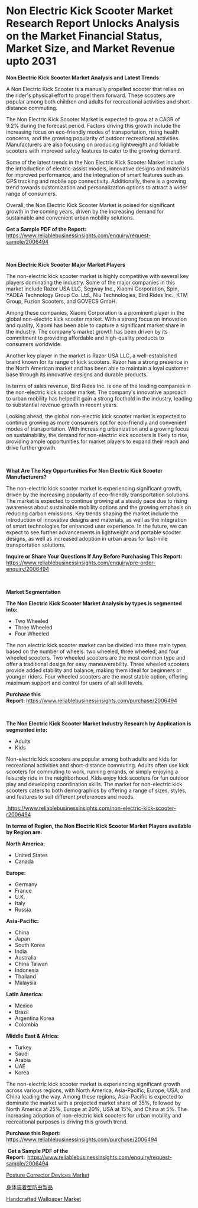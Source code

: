 <p><h1>Non Electric Kick Scooter Market Research Report Unlocks Analysis on the Market Financial Status, Market Size, and Market Revenue upto 2031</h1></p><p><strong>Non Electric Kick Scooter Market Analysis and Latest Trends</strong></p>
<p><p>A Non Electric Kick Scooter is a manually propelled scooter that relies on the rider's physical effort to propel them forward. These scooters are popular among both children and adults for recreational activities and short-distance commuting.</p><p>The Non Electric Kick Scooter Market is expected to grow at a CAGR of 9.2% during the forecast period. Factors driving this growth include the increasing focus on eco-friendly modes of transportation, rising health concerns, and the growing popularity of outdoor recreational activities. Manufacturers are also focusing on producing lightweight and foldable scooters with improved safety features to cater to the growing demand.</p><p>Some of the latest trends in the Non Electric Kick Scooter Market include the introduction of electric-assist models, innovative designs and materials for improved performance, and the integration of smart features such as GPS tracking and mobile app connectivity. Additionally, there is a growing trend towards customization and personalization options to attract a wider range of consumers.</p><p>Overall, the Non Electric Kick Scooter Market is poised for significant growth in the coming years, driven by the increasing demand for sustainable and convenient urban mobility solutions.</p></p>
<p><strong>Get a Sample PDF of the Report:&nbsp;</strong> <a href="https://www.reliablebusinessinsights.com/enquiry/request-sample/2006494">https://www.reliablebusinessinsights.com/enquiry/request-sample/2006494</a></p>
<p>&nbsp;</p>
<p><strong>Non Electric Kick Scooter Major Market Players</strong></p>
<p><p>The non-electric kick scooter market is highly competitive with several key players dominating the industry. Some of the major companies in this market include Razor USA LLC, Segway Inc., Xiaomi Corporation, Spin, YADEA Technology Group Co. Ltd., Niu Technologies, Bird Rides Inc., KTM Group, Fuzion Scooters, and GOVECS GmbH.</p><p>Among these companies, Xiaomi Corporation is a prominent player in the global non-electric kick scooter market. With a strong focus on innovation and quality, Xiaomi has been able to capture a significant market share in the industry. The company's market growth has been driven by its commitment to providing affordable and high-quality products to consumers worldwide.</p><p>Another key player in the market is Razor USA LLC, a well-established brand known for its range of kick scooters. Razor has a strong presence in the North American market and has been able to maintain a loyal customer base through its innovative designs and durable products.</p><p>In terms of sales revenue, Bird Rides Inc. is one of the leading companies in the non-electric kick scooter market. The company's innovative approach to urban mobility has helped it gain a strong foothold in the industry, leading to substantial revenue growth in recent years.</p><p>Looking ahead, the global non-electric kick scooter market is expected to continue growing as more consumers opt for eco-friendly and convenient modes of transportation. With increasing urbanization and a growing focus on sustainability, the demand for non-electric kick scooters is likely to rise, providing ample opportunities for market players to expand their reach and drive further growth.</p></p>
<p>&nbsp;</p>
<p><strong>What Are The Key Opportunities For Non Electric Kick Scooter Manufacturers?</strong></p>
<p><p>The non-electric kick scooter market is experiencing significant growth, driven by the increasing popularity of eco-friendly transportation solutions. The market is expected to continue growing at a steady pace due to rising awareness about sustainable mobility options and the growing emphasis on reducing carbon emissions. Key trends shaping the market include the introduction of innovative designs and materials, as well as the integration of smart technologies for enhanced user experience. In the future, we can expect to see further advancements in lightweight and portable scooter designs, as well as increased adoption in urban areas for last-mile transportation solutions.</p></p>
<p><strong>Inquire or Share Your Questions If Any Before Purchasing This Report:</strong> <a href="https://www.reliablebusinessinsights.com/enquiry/pre-order-enquiry/2006494">https://www.reliablebusinessinsights.com/enquiry/pre-order-enquiry/2006494</a></p>
<p>&nbsp;</p>
<p><strong>Market Segmentation</strong></p>
<p><strong>The Non Electric Kick Scooter Market Analysis by types is segmented into:</strong></p>
<p><ul><li>Two Wheeled</li><li>Three Wheeled</li><li>Four Wheeled</li></ul></p>
<p><p>The non electric kick scooter market can be divided into three main types based on the number of wheels: two wheeled, three wheeled, and four wheeled scooters. Two wheeled scooters are the most common type and offer a traditional design for easy maneuverability. Three wheeled scooters provide added stability and balance, making them ideal for beginners or younger riders. Four wheeled scooters are the most stable option, offering maximum support and control for users of all skill levels.</p></p>
<p><strong>Purchase this Report:&nbsp;</strong><a href="https://www.reliablebusinessinsights.com/purchase/2006494">https://www.reliablebusinessinsights.com/purchase/2006494</a></p>
<p>&nbsp;</p>
<p><strong>The Non Electric Kick Scooter Market Industry Research by Application is segmented into:</strong></p>
<p><ul><li>Adults</li><li>Kids</li></ul></p>
<p><p>Non-electric kick scooters are popular among both adults and kids for recreational activities and short-distance commuting. Adults often use kick scooters for commuting to work, running errands, or simply enjoying a leisurely ride in the neighborhood. Kids enjoy kick scooters for fun outdoor play and developing coordination skills. The market for non-electric kick scooters caters to both demographics by offering a range of sizes, styles, and features to suit different preferences and needs.</p></p>
<p><a href="https://www.reliablebusinessinsights.com/non-electric-kick-scooter-r2006494">&nbsp;https://www.reliablebusinessinsights.com/non-electric-kick-scooter-r2006494</a></p>
<p><strong>In terms of Region, the Non Electric Kick Scooter Market Players available by Region are:</strong></p>
<p>
    <p> <strong> North America: </strong>
        <ul>
            <li>United States</li>
            <li>Canada</li>
        </ul>
        </p> 
    <p> <strong> Europe: </strong>
        <ul>
            <li>Germany</li>
            <li>France</li>
            <li>U.K.</li>
            <li>Italy</li>
            <li>Russia</li>
        </ul>
        </p> 
    <p> <strong> Asia-Pacific: </strong>
        <ul>
            <li>China</li>
            <li>Japan</li>
            <li>South Korea</li>
            <li>India</li>
            <li>Australia</li>
            <li>China Taiwan</li>
            <li>Indonesia</li>
            <li>Thailand</li>
            <li>Malaysia</li>
        </ul>
        </p> 
    <p> <strong> Latin America: </strong>
        <ul>
            <li>Mexico</li>
            <li>Brazil</li>
            <li>Argentina Korea</li>
            <li>Colombia</li>
        </ul>
        </p> 
    <p> <strong> Middle East & Africa: </strong>
        <ul>
            <li>Turkey</li>
            <li>Saudi</li>
            <li>Arabia</li>
            <li>UAE</li>
            <li>Korea</li>
        </ul>
    </p>
    </p>
<p><p>The non-electric kick scooter market is experiencing significant growth across various regions, with North America, Asia-Pacific, Europe, USA, and China leading the way. Among these regions, Asia-Pacific is expected to dominate the market with a projected market share of 35%, followed by North America at 25%, Europe at 20%, USA at 15%, and China at 5%. The increasing adoption of non-electric kick scooters for urban mobility and recreational purposes is driving this growth trend.</p></p>
<p><strong>Purchase this Report: </strong><a href="https://www.reliablebusinessinsights.com/purchase/2006494">https://www.reliablebusinessinsights.com/purchase/2006494</a></p>
<p>&nbsp;<strong>Get a Sample PDF of the Report:&nbsp;&nbsp;</strong><a href="https://www.reliablebusinessinsights.com/enquiry/request-sample/2006494">https://www.reliablebusinessinsights.com/enquiry/request-sample/2006494</a></p>
<p><strong></strong></p>
<p><p><a href="https://github.com/angeliabkratze/Market-Research-Report-List-1/blob/main/posture-corrector-devices-market.md">Posture Corrector Devices Market</a></p><p><a href="https://github.com/KaliMetz2023/Market-Research-Report-List-1/blob/main/2292129145921.md">身体装着型防虫製品</a></p><p><a href="https://github.com/Angelnienowdseej3e45z3p8c/Market-Research-Report-List-3/blob/main/handcrafted-wallpaper-market.md">Handcrafted Wallpaper Market</a></p></p>